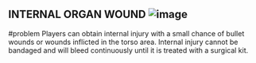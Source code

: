 ## INTERNAL ORGAN WOUND ![image](https://user-images.githubusercontent.com/7808279/176217859-ec6c53e4-a775-43a3-a085-88499214c90c.png)
#problem
Players can obtain internal injury with a small chance of bullet wounds or wounds inflicted in the torso area. 
Internal injury cannot be bandaged and will bleed continuously until it is treated with a surgical kit.
